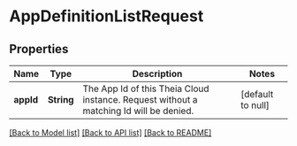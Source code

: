 # AppDefinitionListRequest
## Properties

| Name | Type | Description | Notes |
|------------ | ------------- | ------------- | -------------|
| **appId** | **String** | The App Id of this Theia Cloud instance. Request without a matching Id will be denied. | [default to null] |

[[Back to Model list]](../README.md#documentation-for-models) [[Back to API list]](../README.md#documentation-for-api-endpoints) [[Back to README]](../README.md)

